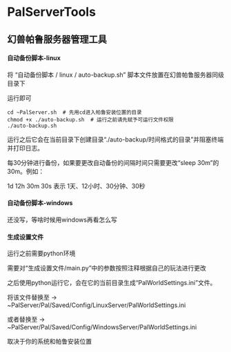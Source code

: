 # PalServerTools
## 幻兽帕鲁服务器管理工具


#### 自动备份脚本-linux

将 “自动备份脚本 / linux / auto-backup.sh” 脚本文件放置在幻兽帕鲁服务器同级目录下

运行即可

```Shell
cd ~PalServer.sh  # 先用cd进入帕鲁安装位置的目录
chmod +x ./auto-backup.sh  # 运行之前请先赋予可运行文件权限
./auto-backup.sh
```

运行之后它会在当前目录下创建目录“./auto-backup/时间格式的目录”并阻塞终端并打印日志。

每30分钟进行备份，如果要更改自动备份的间隔时间只需要更改“sleep 30m”的 30m。例如：

1d 12h 30m 30s   表示  1天、12小时、30分钟、30秒



#### 自动备份脚本-windows

还没写，等啥时候用windows再看怎么写



#### 生成设置文件

运行之前需要python环境

需要对“生成设置文件/main.py”中的参数按照注释根据自己的玩法进行更改

之后使用python运行它，会在它的当前目录生成“PalWorldSettings.ini”文件。

将该文件替换至 → ~PalServer/Pal/Saved/Config/LinuxServer/PalWorldSettings.ini

或者替换至 → ~PalServer/Pal/Saved/Config/WindowsServer/PalWorldSettings.ini

取决于你的系统和帕鲁安装位置

